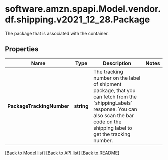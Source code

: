 # software.amzn.spapi.Model.vendor.df.shipping.v2021_12_28.Package
The package that is associated with the container.

## Properties

Name | Type | Description | Notes
------------ | ------------- | ------------- | -------------
**PackageTrackingNumber** | **string** | The tracking number on the label of shipment package, that you can fetch from the &#x60;shippingLabels&#x60; response. You can also scan the bar code on the shipping label to get the tracking number. | 

[[Back to Model list]](../README.md#documentation-for-models) [[Back to API list]](../README.md#documentation-for-api-endpoints) [[Back to README]](../README.md)

